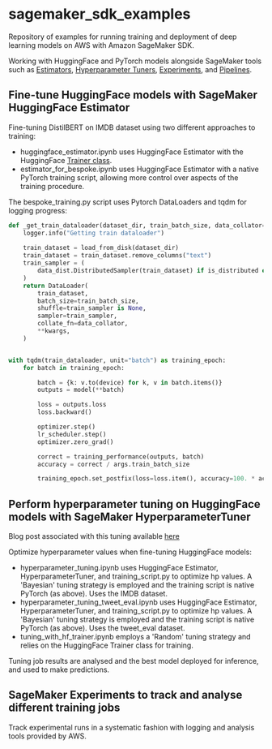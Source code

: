 # sagemaker_sdk_examples
Repository of examples for running training and deployment of deep learning models on AWS with Amazon SageMaker SDK.

Working with HuggingFace and PyTorch models alongside SageMaker tools such as [Estimators](https://sagemaker.readthedocs.io/en/stable/api/training/estimators.html), [Hyperparameter Tuners](https://sagemaker.readthedocs.io/en/stable/api/training/tuner.html), [Experiments](https://docs.aws.amazon.com/sagemaker/latest/dg/experiments.html), and [Pipelines](https://sagemaker.readthedocs.io/en/stable/workflows/pipelines/sagemaker.workflow.pipelines.html).

## Fine-tune HuggingFace models with SageMaker HuggingFace Estimator

Fine-tuning DistilBERT on IMDB dataset using two different approaches to training:

* huggingface_estimator.ipynb uses HuggingFace Estimator with the HuggingFace [Trainer class](https://huggingface.co/docs/transformers/main_classes/trainer).
* estimator_for_bespoke.ipynb uses HuggingFace Estimator with a native PyTorch training script, allowing more control over aspects of the training procedure.

The bespoke_training.py script uses Pytorch DataLoaders and tqdm for logging progress:

```python
def _get_train_dataloader(dataset_dir, train_batch_size, data_collator=None, is_distributed=False, **kwargs):
    logger.info("Getting train dataloader")
    
    train_dataset = load_from_disk(dataset_dir)
    train_dataset = train_dataset.remove_columns("text")
    train_sampler = (
        data_dist.DistributedSampler(train_dataset) if is_distributed else None
    )
    return DataLoader(
        train_dataset,
        batch_size=train_batch_size,
        shuffle=train_sampler is None,
        sampler=train_sampler,
        collate_fn=data_collator,
        **kwargs,
    )
```
```python

with tqdm(train_dataloader, unit="batch") as training_epoch:
    for batch in training_epoch:

        batch = {k: v.to(device) for k, v in batch.items()}
        outputs = model(**batch)

        loss = outputs.loss
        loss.backward()

        optimizer.step()
        lr_scheduler.step()
        optimizer.zero_grad()

        correct = training_performance(outputs, batch)
        accuracy = correct / args.train_batch_size

        training_epoch.set_postfix(loss=loss.item(), accuracy=100. * accuracy)
```

## Perform hyperparameter tuning on HuggingFace models with SageMaker HyperparameterTuner

Blog post associated with this tuning available [here](https://ciaranfcooney.medium.com/hyperparameter-tuning-of-huggingface-models-with-aws-sagemaker-sdk-f727ac06cf36)

Optimize hyperparameter values when fine-tuning HuggingFace models:

* hyperparameter_tuning.ipynb uses HuggingFace Estimator, HyperparameterTuner, and training_script.py to optimize hp values. A 'Bayesian' tuning strategy is employed and the training script is native PyTorch (as above). Uses the IMDB dataset.
* hyperparameter_tuning_tweet_eval.ipynb uses HuggingFace Estimator, HyperparameterTuner, and training_script.py to optimize hp values. A 'Bayesian' tuning strategy is employed and the training script is native PyTorch (as above). Uses the tweet_eval dataset.
* tuning_with_hf_trainer.ipynb employs a 'Random' tuning strategy and relies on the HuggingFace Trainer class for training.

Tuning job results are analysed and the best model deployed for inference, and used to make predictions.

## SageMaker Experiments to track and analyse different training jobs

Track experimental runs in a systematic fashion with logging and analysis tools provided by AWS.
